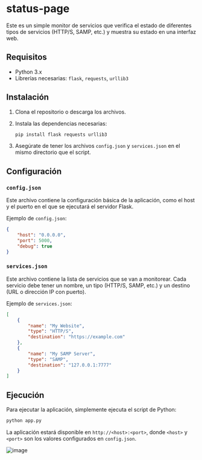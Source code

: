 # status-page
Este es un simple monitor de servicios que verifica el estado de diferentes tipos de servicios (HTTP/S, SAMP, etc.) y muestra su estado en una interfaz web.

## Requisitos

- Python 3.x
- Librerías necesarias: `flask`, `requests`, `urllib3`

## Instalación

1. Clona el repositorio o descarga los archivos.
2. Instala las dependencias necesarias:

   ```bash
   pip install flask requests urllib3
   ```

3. Asegúrate de tener los archivos `config.json` y `services.json` en el mismo directorio que el script.

## Configuración

### `config.json`

Este archivo contiene la configuración básica de la aplicación, como el host y el puerto en el que se ejecutará el servidor Flask.

Ejemplo de `config.json`:

```json
{
    "host": "0.0.0.0",
    "port": 5000,
    "debug": true
}
```

### `services.json`

Este archivo contiene la lista de servicios que se van a monitorear. Cada servicio debe tener un nombre, un tipo (HTTP/S, SAMP, etc.) y un destino (URL o dirección IP con puerto).

Ejemplo de `services.json`:

```json
[
    {
        "name": "My Website",
        "type": "HTTP/S",
        "destination": "https://example.com"
    },
    {
        "name": "My SAMP Server",
        "type": "SAMP",
        "destination": "127.0.0.1:7777"
    }
]
```

## Ejecución

Para ejecutar la aplicación, simplemente ejecuta el script de Python:

```bash
python app.py
```

La aplicación estará disponible en `http://<host>:<port>`, donde `<host>` y `<port>` son los valores configurados en `config.json`.


![image](https://github.com/user-attachments/assets/032c2ace-e79f-4603-819d-643a41418b7e)

